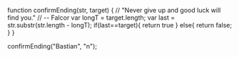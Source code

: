 
function confirmEnding(str, target) {
  // "Never give up and good luck will find you."
  // -- Falcor
  var longT = target.length;
  var last = str.substr(str.length - longT);
  if(last==target){
    return true
  }
  else{
    return false;
  }
}

confirmEnding("Bastian", "n");
